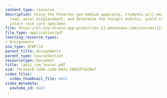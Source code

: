 ```yaml
---
content_type: resource
description: Using the Paterson gas-medium apparatus, students will measure axial
  load, axial displacement, and determine the Young?s modulus, yield strength of an
  intact rock core specimen.
file: https://ol-ocw-studio-app-production.s3.amazonaws.com/courses/12-524-mechanical-properties-of-rocks-fall-2005/74c1eac622b6ccbb9dfa2082df1038e7_labii_com_tescar.pdf
file_type: application/pdf
learning_resource_types:
- Assignments
ocw_type: OCWFile
parent_title: Assignments
parent_type: CourseSection
resourcetype: Document
title: labii_com_tescar.pdf
uid: 74c1eac6-22b6-ccbb-9dfa-2082df1038e7
video_files:
  video_thumbnail_file: null
video_metadata:
  youtube_id: null
---
```

